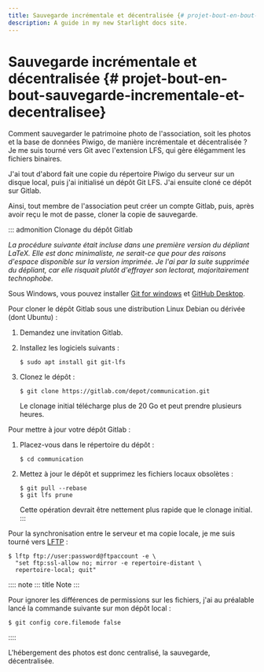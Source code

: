 ```yaml
---
title: Sauvegarde incrémentale et décentralisée {# projet-bout-en-bout-sauvegarde-incrementale-et-decentralisee}
description: A guide in my new Starlight docs site.
---
```

# Sauvegarde incrémentale et décentralisée {# projet-bout-en-bout-sauvegarde-incrementale-et-decentralisee}

Comment sauvegarder le patrimoine photo de l\'association, soit les
photos et la base de données Piwigo, de manière incrémentale et
décentralisée ? Je me suis tourné vers Git avec l\'extension LFS, qui
gère élégamment les fichiers binaires.

J\'ai tout d\'abord fait une copie du répertoire Piwigo du serveur sur
un disque local, puis j\'ai initialisé un dépôt Git LFS. J\'ai ensuite
cloné ce dépôt sur Gitlab.

Ainsi, tout membre de l\'association peut créer un compte Gitlab, puis,
après avoir reçu le mot de passe, cloner la copie de sauvegarde.

::: admonition
Clonage du dépôt Gitlab

*La procédure suivante était incluse dans une première version du
dépliant LaTeX. Elle est donc minimaliste, ne serait-ce que pour des
raisons d\'espace disponible sur la version imprimée. Je l\'ai par la
suite supprimée du dépliant, car elle risquait plutôt d\'effrayer son
lectorat, majoritairement technophobe.*

Sous Windows, vous pouvez installer [Git for windows]() et [GitHub
Desktop]().

Pour cloner le dépôt Gitlab sous une distribution Linux Debian ou
dérivée (dont Ubuntu) :

1.  Demandez une invitation Gitlab.

2.  Installez les logiciels suivants :

    ``` console
    $ sudo apt install git git-lfs
    ```

3.  Clonez le dépôt :

    ``` console
    $ git clone https://gitlab.com/depot/communication.git
    ```

    Le clonage initial télécharge plus de 20 Go et peut prendre
    plusieurs heures.

Pour mettre à jour votre dépôt Gitlab :

1.  Placez-vous dans le répertoire du dépôt :

    ``` console
    $ cd communication
    ```

2.  Mettez à jour le dépôt et supprimez les fichiers locaux obsolètes :

    ``` console
    $ git pull --rebase
    $ git lfs prune
    ```

    Cette opération devrait être nettement plus rapide que le clonage
    initial.
:::

Pour la synchronisation entre le serveur et ma copie locale, je me suis
tourné vers [LFTP]() :

``` console
$ lftp ftp://user:password@ftpaccount -e \
  "set ftp:ssl-allow no; mirror -e repertoire-distant \
  repertoire-local; quit"
```

:::: note
::: title
Note
:::

Pour ignorer les différences de permissions sur les fichiers, j\'ai au
préalable lancé la commande suivante sur mon dépôt local :

``` console
$ git config core.filemode false
```
::::

L\'hébergement des photos est donc centralisé, la sauvegarde,
décentralisée.
